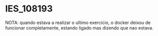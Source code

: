 # IES_108193
NOTA: quando estava a realizar o ultimo exercicio, o docker deixou de funcionar completamente, estando ligado mas dizendo que nao estava.

